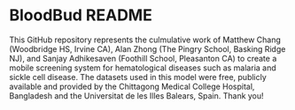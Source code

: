 # BloodBud README
This GitHub repository represents the culmulative work of Matthew Chang (Woodbridge HS, Irvine CA), Alan Zhong (The Pingry School, Basking Ridge NJ), and Sanjay Adhikesaven (Foothill School, Pleasanton CA) to create a mobile screening system for hematological diseases such as malaria and sickle cell disease. The datasets used in this model were free, publicly available and provided by the Chittagong Medical College Hospital, Bangladesh and the Universitat de les Illes Balears, Spain. Thank you!

